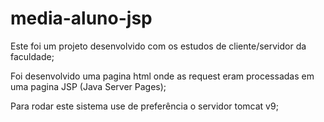 # media-aluno-jsp

Este foi um projeto desenvolvido com os estudos de cliente/servidor da faculdade;

Foi desenvolvido uma pagina html onde as request eram processadas em uma pagina JSP (Java Server Pages);

Para rodar este sistema use de preferência o servidor tomcat v9;
